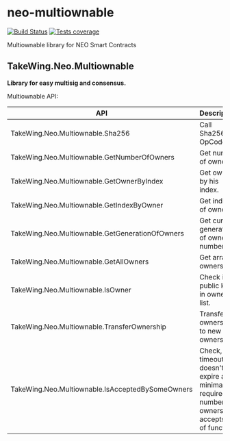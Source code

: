 # neo-multiownable
[![Build Status](https://dev.azure.com/soloway2010/TakeWing.Neo.Multiownable/_apis/build/status/soloway2010.neo-multiownable?branchName=develop)](https://dev.azure.com/soloway2010/TakeWing.Neo.Multiownable/_build/latest?definitionId=1?branchName=develop)
[![Tests coverage](https://img.shields.io/azure-devops/tests/soloway2010/TakeWing.Neo.Multiownable/1.svg)](https://img.shields.io/azure-devops/tests/soloway2010/TakeWing.Neo.Multiownable/1.svg)

Multiownable library for NEO Smart Contracts

## TakeWing.Neo.Multiownable
**Library for easy multisig and consensus.**

Multiownable API:

|						**API**						|											**Description**												|
| ------------------------------------------------- | ------------------------------------------------------------------------------------------------------|
| TakeWing.Neo.Multiownable.Sha256					| Call Sha256 by OpCode.																				|
| TakeWing.Neo.Multiownable.GetNumberOfOwners		| Get number of owners.																					|
| TakeWing.Neo.Multiownable.GetOwnerByIndex			| Get owner by his index.																				|
| TakeWing.Neo.Multiownable.GetIndexByOwner			| Get index of owner.																					|
| TakeWing.Neo.Multiownable.GetGenerationOfOwners	| Get current generation of owners number.																|
| TakeWing.Neo.Multiownable.GetAllOwners			| Get array of owners.																					|
| TakeWing.Neo.Multiownable.IsOwner					| Check if public key in owners list.																	|
| TakeWing.Neo.Multiownable.TransferOwnership		| Transfer ownership to new owners list.																|
| TakeWing.Neo.Multiownable.IsAcceptedBySomeOwners	| Check, that timeout doesn't expire and minimal required number of owners accepts call of function.	|

